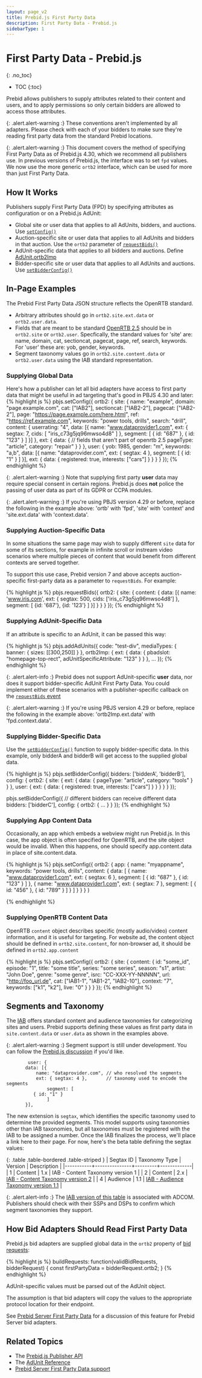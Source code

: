 ```yaml
---
layout: page_v2
title: Prebid.js First Party Data
description: First Party Data - Prebid.js
sidebarType: 1
---
```


# First Party Data - Prebid.js
{: .no_toc}

* TOC
{:toc}

Prebid allows publishers to supply attributes related to their content
and users, and to apply permissions so only certain bidders are allowed
to access those attributes.

{: .alert.alert-warning :}
These conventions aren't implemented by all adapters. Please
check with each of your bidders to make sure they're reading first
party data from the standard Prebid locations.

{: .alert.alert-warning :}
This document covers the method of specifying First Party Data as of Prebid.js 4.30, which
we recommend all publishers use. In previous versions of Prebid.js, the interface was
to set `fpd` values. We now use the more generic `ortb2` interface,
which can be used for more than just First Party Data.

## How It Works

Publishers supply First Party Data (FPD) by specifying attributes as
configuration or on a Prebid.js AdUnit:

- Global site or user data that applies to all AdUnits, bidders, and auctions. Use [`setConfig()`](/dev-docs/publisher-api-reference/setConfig.html#setConfig-fpd)
- Auction-specific site or user data that applies to all AdUnits and bidders in that auction. Use the `ortb2` parameter of [`requestBids()`](/dev-docs/publisher-api-reference/requestBids.html)
- AdUnit-specific data that applies to all bidders and auctions. Define [AdUnit.ortb2Imp](/dev-docs/adunit-reference.html#first-party-data)
- Bidder-specific site or user data that applies to all AdUnits and auctions. Use [`setBidderConfig()`](/dev-docs/publisher-api-reference/setBidderConfig.html)

## In-Page Examples

The Prebid First Party Data JSON structure reflects the OpenRTB standard.
- Arbitrary attributes should go in `ortb2.site.ext.data` or `ortb2.user.data`.
- Fields that are meant to be standard [OpenRTB 2.5](https://www.iab.com/wp-content/uploads/2016/03/OpenRTB-API-Specification-Version-2-5-FINAL.pdf) should be in `ortb2.site` or `ortb2.user`. Specfically, the standard values for 'site' are: name, domain, cat, sectioncat, pagecat, page, ref, search, keywords. For 'user' these are: yob, gender, keywords.
- Segment taxonomy values go in `ortb2.site.content.data` or `ortb2.user.data` using the IAB standard representation.

### Supplying Global Data

Here's how a publisher can let all bid adapters have access
to first party data that might be useful in ad targeting that's good in PBJS 4.30 and later:
{% highlight js %}
pbjs.setConfig({
   ortb2: {
       site: {
           name: "example",
           domain: "page.example.com",
           cat: ["IAB2"],
           sectioncat: ["IAB2-2"],
           pagecat: ["IAB2-2"],
           page: "https://page.example.com/here.html",
           ref: "https://ref.example.com",
           keywords: "power tools, drills",
           search: "drill",
           content: {
		userrating: "4",
		data: [{
          	    name: "www.dataprovider1.com",
          	    ext: {
		        segtax: 7,
			cids: [ "iris_c73g5jq96mwso4d8" ]
		    },
		    segment: [
            		{ id: "687" },
            		{ id: "123" }
		    ]
                }]
	   },
	   ext: {
               data: {   // fields that aren't part of openrtb 2.5
                   pageType: "article",
                   category: "repair"
               }
	   }
        },
        user: {
           yob: 1985,
           gender: "m",
           keywords: "a,b",
	   data: [{
	       name: "dataprovider.com",
	       ext: { segtax: 4 },
               segment: [
		  { id: "1" }
               ]
	   }],
	   ext: {
               data: {
                  registered: true,
                  interests: ["cars"]
	       }
           }
        }
    }
});
{% endhighlight %}

{: .alert.alert-warning :}
Note that supplying first party **user** data may require special
consent in certain regions. Prebid.js does **not** police the passing
of user data as part of its GDPR or CCPA modules.

{: .alert.alert-warning :}
If you're using PBJS version 4.29 or before, replace the following in the example above: 'ortb' with 'fpd', 'site' with 'context' and 'site.ext.data' with 'context.data'.

### Supplying Auction-Specific Data

In some situations the same page may wish to supply different `site` data for some of its sections, 
for example in infinite scroll or instream video scenarios where multiple pieces of content that would benefit from different contexts are served together.

To support this use case, Prebid version 7 and above accepts auction-specific first-party data as a parameter to `requestBids`. For example: 

{% highlight js %}
pbjs.requestBids({
    ortb2: {
        site: {
            content: {
                data: [{
                    name: 'www.iris.com',
                    ext: {
                        segtax: 500,
                        cids: ['iris_c73g5jq96mwso4d8']
                    },
                    segment: [
                        {id: '687'},
                        {id: '123'}
                    ]
                }]
            }
        }
    }
});
{% endhighlight %}


### Supplying AdUnit-Specific Data

If an attribute is specific to an AdUnit, it can be passed this way:

{% highlight js %}
pbjs.addAdUnits({
    code: "test-div",
    mediaTypes: {
        banner: {
            sizes: [[300,250]]
        }
    },
    ortb2Imp: {
        ext: {
	    data: {
                pbadslot: "homepage-top-rect",
                adUnitSpecificAttribute: "123"
            }
        }
    },
    ...
});
{% endhighlight %}

{: .alert.alert-info :}
Prebid does not support AdUnit-specific **user** data, nor does it support
bidder-specific AdUnit First Party Data. You could implement either of
these scenarios with a publisher-specific callback on the [`requestBids` event](/dev-docs/publisher-api-reference/onEvent.html)

{: .alert.alert-warning :}
If you're using PBJS version 4.29 or before, replace the following in the example above: 'ortb2Imp.ext.data' with 'fpd.context.data'.

### Supplying Bidder-Specific Data

Use the [`setBidderConfig()`](/dev-docs/publisher-api-reference/setBidderConfig.html) function to supply bidder-specific data. In this example, only bidderA and bidderB will get access to the supplied
global data.

{% highlight js %}
pbjs.setBidderConfig({
   bidders: ['bidderA', 'bidderB'],
   config: {
       ortb2: {
           site: {
               ext: {
                   data: {
                      pageType: "article",
                      category: "tools"
                   }
               }
            },
            user: {
               ext: {
                   data: {
                      registered: true,
                      interests: ["cars"]
                   }
               }
           }
       }
   }
});

pbjs.setBidderConfig({ // different bidders can receive different data
   bidders: ['bidderC'],
   config: {
     ortb2: { ... }
   }
});
{% endhighlight %}

### Supplying App Content Data

Occasionally, an app which embeds a webview might run Prebid.js. In this case, the app object is often specified for OpenRTB, and the site object would be invalid. When this happens, one should specify app.content.data in place of site.content.data.

{% highlight js %}
pbjs.setConfig({
  ortb2: {
    app: {
      name: "myappname",
      keywords: "power tools, drills",
      content: {
        data: [
          {
            name: "www.dataprovider1.com",
            ext: {
              segtax: 6
            },
            segment: [
              {
                id: "687"
              },
              {
                id: "123"
              }
            ]
          },
          {
            name: "www.dataprovider1.com",
            ext: {
              segtax: 7
            },
            segment: [
              {
                id: "456"
              },
              {
                id: "789"
              }
            ]
          }
        ]
     }
    }
  }
)

{% endhighlight %}

### Supplying OpenRTB Content Data
OpenRTB `content` object describes specific (mostly audio/video) content information, and it is useful for targeting.
For website ad, the content object should be defined in `ortb2.site.content`, for non-browser ad, it should be defined in `ortb2.app.content`

{% highlight js %}
pbjs.setConfig({
    ortb2: {
        site: {
            content: {
                id: "some_id",
                episode: "1",
                title: "some title",
                series: "some series",
                season: "s1",
                artist: "John Doe",
                genre: "some genre",
                isrc: "CC-XXX-YY-NNNNN",
                url: "http://foo_url.de",
                cat: ["IAB1-1", "IAB1-2", "IAB2-10"],
                context: "7",
                keywords: ["k1", "k2"],
                live: "0"
            }
        }
    }
});
{% endhighlight %}

## Segments and Taxonomy

The [IAB](https://iab.com) offers standard content and audience taxonomies for categorizing sites and users. Prebid supports defining these values as first party data in `site.content.data` or `user.data` as shown in the examples above.

{: .alert.alert-warning :}
Segment support is still under development. You can follow the [Prebid.js discussion](https://github.com/prebid/Prebid.js/issues/6057) if you'd like.

```
        user: {
	   data: [{
	       name: "dataprovider.com", // who resolved the segments
	       ext: { segtax: 4 },       // taxonomy used to encode the segments
               segment: [
		  { id: "1" }
               ]
	   }],
```

The new extension is `segtax`, which identifies the specific taxonomy used to
determine the provided segments. This model supports using taxonomies other
than IAB taxonomies, but all taxonomies must be registered with the IAB to be
assigned a number. Once the IAB finalizes the process, we'll place a link
here to their page. For now, here's the beta table defining the segtax values:

{: .table .table-bordered .table-striped }
| Segtax ID | Taxonomy Type | Version | Description |
|-----------+---------------+---------+-------------|
| 1 | Content | 1.x | IAB - Content Taxonomy version 1 |
| 2 | Content | 2.x | [IAB - Content Taxonomy version 2](https://iabtechlab.com/wp-content/uploads/2020/12/IABTechLab_Content_Taxonomy_2-2_Final.xlsx) |
| 4 | Audience | 1.1 | [IAB - Audience Taxonomy version 1.1](https://iabtechlab.com/wp-content/uploads/2020/07/IABTL-Audience-Taxonomy-1.1-Final.xlsx) |

{: .alert.alert-info :}
The [IAB version of this table](https://github.com/InteractiveAdvertisingBureau/AdCOM/blob/master/AdCOM%20v1.0%20FINAL.md#list--category-taxonomies-) is associated with ADCOM. Publishers should check with their SSPs and DSPs to confirm which
segment taxonomies they support.

## How Bid Adapters Should Read First Party Data

Prebid.js bid adapters are supplied global data in the `ortb2` property of [bid requests](/dev-docs/bidder-adaptor.html#building-the-request):

{% highlight js %}
buildRequests: function(validBidRequests, bidderRequest) {
   const firstPartyData = bidderRequest.ortb2;
}
{% endhighlight %}

AdUnit-specific values must be parsed out of the AdUnit object.

The assumption is that bid adapters will copy the values to the appropriate protocol location for their endpoint.

See [Prebid Server First Party Data](/prebid-server/features/pbs-fpd.html) for a discussion of this feature for Prebid Server bid adapters.

## Related Topics

- The [Prebid.js Publisher API](/dev-docs/publisher-api-reference.html)
- The [AdUnit Reference](/dev-docs/adunit-reference.html)
- [Prebid Server First Party Data support](/prebid-server/features/pbs-fpd.html)
